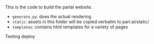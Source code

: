 This is the code to build the parlai website.

- `generate.py`: does the actual rendering
- `static`: assets in this folder will be copied verbatim to parl.ai/static/
- `templates`: contains html templates for a variety of pages

Testing deploy

